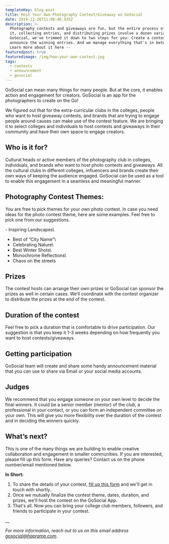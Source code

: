 ```yaml
---
templateKey: blog-post
title: Host Your Own Photography Contest/Giveaway on GoSocial
date: 2019-12-26T11:08:46.935Z
description: >-
  Photography contests and giveaways are fun, but the entire process of hosting
  it, collecting entries, and distributing prizes involve a dozen variables. At
  GoSocial, we've trimmed it down to two steps for you: Create a contest and
  announce the winning entries. And we manage everything that's in between.
  Learn more about it here --
featuredpost: true
featuredimage: /img/how-your-own-contest.jpg
tags:
  - contests
  - announcement
  - gosocial
---
```

GoSocial can mean many things for many people. But at the core, it enables action and engagement for creators. GoSocial is an app for the photographers to create on the Go! 

We figured out that for the extra-curricular clubs in the colleges, people who want to host giveaway contests, and brands that are trying to engage people around causes can make use of the contest feature. We are bringing it to select colleges and individuals to host contests and giveaways in their community and have their own space to engage creators.



## Who is it for?

Cultural heads or active members of the photography club in colleges, individuals, and brands who want to host photo contests and giveaways. All the cultural clubs in different colleges, influencers and brands create their own ways of keeping the audience engaged. GoSocial can be used as a tool to enable this engagement in a seamless and meaningful manner.

## Photography Contest Themes:

You are free to pick themes for your own photo contest. In case you need ideas for the photo contest theme, here are some examples. Feel free to pick one from our suggestions.

\- Inspiring Landscapes\
- Best of “City Name”\
- Celebrating Nature\
- Best Winter Shots\
- Monochrome Reflections\
- Chaos on the streets

## Prizes

The contest hosts can arrange their own prizes or GoSocial can sponsor the prizes as well in certain cases. We’ll coordinate with the contest organizer to distribute the prizes at the end of the contest.

## Duration of the contest

Feel free to pick a duration that is comfortable to drive participation. Our suggestion is that you keep it 1-3 weeks depending on how frequently you want to host contests/giveaways.

## Getting participation

GoSocial team will create and share some handy announcement material that you can use to share via Email or your social media accounts.

## Judges

We recommend that you engage someone on your own level to decide the final winners. It could be a senior member (mentor) of the club, a professional in your contact, or you can form an independent committee on your own. This will give you more flexibility over the duration of the contest and in deciding the winners quickly.

## What’s next?

This is one of the many things we are building to enable creative collaboration and engagement in smaller communities. If you are interested, please fill up this form. Have any queries? Contact us on the phone number/email mentioned below.



**In Short:**

1. To share the details of your contest, [fill up this form](https://docs.google.com/forms/d/e/1FAIpQLSfpQMrSBtd97YckLdNOFBrFqo-APlkGjfZOWZbiI3Ms3ucbHw/viewform?usp=sf_link) and we'll get in touch with shortly.
2. Once we mutually finalize the contest theme, dates, duration, and prizes, we'll host the contest on the GoSocial App.
3. That's all. Now you can bring your college club members, followers, and friends to participate in your contest.

__

_For more information, reach out to us on this email address gosocial@hapramp.com._
